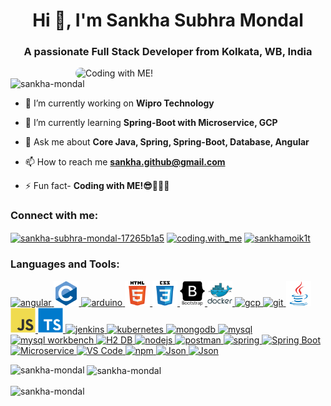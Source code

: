 <!-- ![logo](https://t4.ftcdn.net/jpg/06/26/79/29/240_F_626792914_XpZJP8d3lOe55HtLbe3pWuxY9mf3DJKQ.jpg) -->
<h1 align="center">Hi 👋, I'm Sankha Subhra Mondal</h1>
<h3 align="center">A passionate Full Stack Developer from Kolkata, WB, India</h3>
<img style="border-radius:15px;" align="right" alt="Coding with ME!" width="400" src="https://camo.githubusercontent.com/8bf6f6d78abc81fcf9c49f10649423e73ea44bc248e83aaae8759d401c829a84/68747470733a2f2f70687973696373677572756b756c2e66696c65732e776f726470726573732e636f6d2f323031392f30322f6368617261637465722d312e676966">

<p align="left"> <img src="https://komarev.com/ghpvc/?username=sankha-mondal&label=Profile%20views&color=0e75b6&style=flat" alt="sankha-mondal" /> </p>

- 🔭 I’m currently working on **Wipro Technology**

- 🌱 I’m currently learning **Spring-Boot with Microservice, GCP**

- 💬 Ask me about **Core Java, Spring, Spring-Boot, Database, Angular**

- 📫 How to reach me **sankha.github@gmail.com**

- ⚡ Fun fact- **Coding with ME!😎👨🏻‍💻**

<h3 align="left">Connect with me:</h3>
<p align="left">
<a href="https://linkedin.com/in/sankha-subhra-mondal-17265b1a5" target="blank"><img align="center" src="https://raw.githubusercontent.com/rahuldkjain/github-profile-readme-generator/master/src/images/icons/Social/linked-in-alt.svg" alt="sankha-subhra-mondal-17265b1a5" height="30" width="40" /></a>
<a href="https://instagram.com/coding.with_me" target="blank"><img align="center" src="https://raw.githubusercontent.com/rahuldkjain/github-profile-readme-generator/master/src/images/icons/Social/instagram.svg" alt="coding.with_me" height="30" width="40" /></a>
<a href="https://auth.geeksforgeeks.org/user/sankhamoik1t" target="blank"><img align="center" src="https://raw.githubusercontent.com/rahuldkjain/github-profile-readme-generator/master/src/images/icons/Social/geeks-for-geeks.svg" alt="sankhamoik1t" height="30" width="40" /></a>
</p>

<h3 align="left">Languages and Tools:</h3>
<p align="left"> 
<a href="https://angular.io" target="_blank" rel="noreferrer"> <img src="https://angular.io/assets/images/logos/angular/angular.svg" alt="angular" width="40" height="40"/> </a>  
<a href="https://www.cprogramming.com/" target="_blank" rel="noreferrer"> <img src="https://raw.githubusercontent.com/devicons/devicon/master/icons/c/c-original.svg" alt="c" width="40" height="40"/> </a>
<a href="https://www.arduino.cc/" target="_blank" rel="noreferrer"> <img src="https://cdn.worldvectorlogo.com/logos/arduino-1.svg" alt="arduino" width="40" height="40"/> </a> 
<a href="https://www.w3.org/html/" target="_blank" rel="noreferrer"> <img src="https://raw.githubusercontent.com/devicons/devicon/master/icons/html5/html5-original-wordmark.svg" alt="html5" width="40" height="40"/> </a>
<a href="https://www.w3schools.com/css/" target="_blank" rel="noreferrer"> <img src="https://raw.githubusercontent.com/devicons/devicon/master/icons/css3/css3-original-wordmark.svg" alt="css3" width="40" height="40"/> </a>
<a href="https://getbootstrap.com" target="_blank" rel="noreferrer"> <img src="https://raw.githubusercontent.com/devicons/devicon/master/icons/bootstrap/bootstrap-plain-wordmark.svg" alt="bootstrap" width="40" height="40"/> </a> 
<a href="https://www.docker.com/" target="_blank" rel="noreferrer"> <img src="https://raw.githubusercontent.com/devicons/devicon/master/icons/docker/docker-original-wordmark.svg" alt="docker" width="40" height="40"/> </a>
<a href="https://cloud.google.com" target="_blank" rel="noreferrer"> <img src="https://www.vectorlogo.zone/logos/google_cloud/google_cloud-icon.svg" alt="gcp" width="40" height="40"/> </a>
<a href="https://git-scm.com/" target="_blank" rel="noreferrer"> <img src="https://www.vectorlogo.zone/logos/git-scm/git-scm-icon.svg" alt="git" width="40" height="40"/> </a>
<a href="https://www.java.com" target="_blank" rel="noreferrer"> <img src="https://raw.githubusercontent.com/devicons/devicon/master/icons/java/java-original.svg" alt="java" width="40" height="40"/> </a>
<a href="https://developer.mozilla.org/en-US/docs/Web/JavaScript" target="_blank" rel="noreferrer"> <img src="https://raw.githubusercontent.com/devicons/devicon/master/icons/javascript/javascript-original.svg" alt="javascript" width="40" height="40"/> </a>
<a href="https://www.typescriptlang.org/" target="_blank" rel="noreferrer"> <img src="https://raw.githubusercontent.com/devicons/devicon/master/icons/typescript/typescript-original.svg" alt="typescript" width="40" height="40"/> </a> 
<a href="https://www.jenkins.io" target="_blank" rel="noreferrer"> <img src="https://www.vectorlogo.zone/logos/jenkins/jenkins-icon.svg" alt="jenkins" width="40" height="40"/> </a>
<a href="https://kubernetes.io" target="_blank" rel="noreferrer"> <img src="https://www.vectorlogo.zone/logos/kubernetes/kubernetes-icon.svg" alt="kubernetes" width="40" height="40"/> </a>
<a href="https://www.mongodb.com/" target="_blank" rel="noreferrer"> <img src="https://encrypted-tbn0.gstatic.com/images?q=tbn:ANd9GcRVoxW2eqjduqwGaHlaMvUodeHCXubE2TSOQCGDIEmmKGnqKYTKKnW-CpYEX9_Xm17t_kY&usqp=CAU" alt="mongodb" width="40" height="40"/> </a>
<a href="https://www.mysql.com/" target="_blank" rel="noreferrer"> <img src="https://camo.githubusercontent.com/0acfb66ff89d656d796de72f1b001e92dc51bc88139b5b344339a808d35090d5/68747470733a2f2f63646e2e6a7364656c6976722e6e65742f67682f64657669636f6e732f64657669636f6e2f69636f6e732f6d7973716c2f6d7973716c2d706c61696e2e737667" alt="mysql" width="40" height="40"/> </a>
<a href="https://www.mysql.com/" target="_blank" rel="noreferrer"> <img src="https://user-images.githubusercontent.com/79409258/226094099-12fc633e-af1f-474b-ae66-951b09881305.png" alt="mysql workbench" width="40" height="40"/> </a>
<a href="https://www.mysql.com/" target="_blank" rel="noreferrer"> <img src="https://encrypted-tbn0.gstatic.com/images?q=tbn:ANd9GcQzF_junUtGNSSrPbm-LMj1-ZAjZVB0eMBO9YRPXT0_jvFrauZUH8rZObvVEi0Nt0eX_uA&usqp=CAU" alt="H2 DB" width="40" height="40"/> </a>
<a href="https://nodejs.org" target="_blank" rel="noreferrer"> <img src="https://encrypted-tbn0.gstatic.com/images?q=tbn:ANd9GcTD2cMScNMTqQ_GBe9KkVY7aQPJeSa374mAZnGUYhf6tvm6VKPYgwz07QTXEaJ0JDLtna0&usqp=CAU" alt="nodejs" width="40" height="40"/> </a>
<a href="https://postman.com" target="_blank" rel="noreferrer"> <img src="https://www.vectorlogo.zone/logos/getpostman/getpostman-icon.svg" alt="postman" width="40" height="40"/> </a>
<a href="https://spring.io/" target="_blank" rel="noreferrer"> <img src="https://www.vectorlogo.zone/logos/springio/springio-icon.svg" alt="spring" width="40" height="40"/> </a>
<a href="https://spring.io/" target="_blank" rel="noreferrer"> <img src="https://encrypted-tbn0.gstatic.com/images?q=tbn:ANd9GcQjsxN1Thmcuxqzsoiv445lWXa-JycSHl2ATJR2bMK9PWuO2_RPmroPLBa6U-T5x27D6HY&usqp=CAU" alt="Spring Boot" width="40" height="40"/> </a>
<a href="https://spring.io/" target="_blank" rel="noreferrer"> <img src="https://www.pngitem.com/pimgs/m/80-806660_microservices-icon-hd-png-download.png" alt="Microservice" width="40" height="40"/> </a>
<a href="https://spring.io/" target="_blank" rel="noreferrer"> <img src="https://camo.githubusercontent.com/5fa137d222dde7b69acd22c6572a065ce3656e6ffa1f5e88c1b5c7a935af3cc6/68747470733a2f2f63646e2e6a7364656c6976722e6e65742f67682f64657669636f6e732f64657669636f6e2f69636f6e732f7673636f64652f7673636f64652d6f726967696e616c2e737667" alt="VS Code" width="40" height="40"/> </a>
<a href="https://spring.io/" target="_blank" rel="noreferrer"> <img src="https://camo.githubusercontent.com/adb5a4ad9ef6595b2588c371f02296da3cb3533f4a7387a19f0818501e75f2ea/68747470733a2f2f63646e2e6a7364656c6976722e6e65742f67682f64657669636f6e732f64657669636f6e2f69636f6e732f6e706d2f6e706d2d6f726967696e616c2d776f72646d61726b2e737667" alt="npm" width="40" height="40"/> </a>
<a href="https://www.mysql.com/" target="_blank" rel="noreferrer"> <img src="https://user-images.githubusercontent.com/79409258/226091920-a6b75979-6f7f-427f-8a95-c6fe279929f2.png" alt="Json" width="40" height="40"/> </a>
<a href="https://www.mysql.com/" target="_blank" rel="noreferrer"> <img src="https://encrypted-tbn0.gstatic.com/images?q=tbn:ANd9GcT1Hpu_WEju_uUtL2gtaIZlBJz-2zg10WeOWQ&usqp=CAU" alt="Json" width="40" height="40"/> </a>
</p>

<p><img align="left" src="https://github-readme-stats.vercel.app/api/top-langs?username=sankha-mondal&show_icons=true&locale=en&layout=compact" alt="sankha-mondal" /></p>

<p>&nbsp;<img align="center" src="https://github-readme-stats.vercel.app/api?username=sankha-mondal&show_icons=true&locale=en" alt="sankha-mondal" /></p>

<p><img align="center" src="https://github-readme-streak-stats.herokuapp.com/?user=sankha-mondal&" alt="sankha-mondal" /></p>



